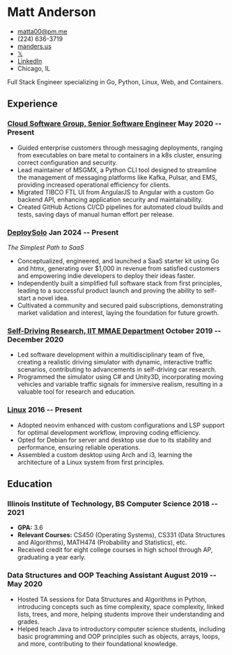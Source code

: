 # Matt Anderson

- <matta00@pm.me>
- (224) 636-3719
- [manders.us](https://www.manders.us/)
- [𝕏](https://x.com/mannders)
- [LinkedIn](https://www.linkedin.com/in/matthew-j-anderson)
- Chicago, IL

Full Stack Engineer specializing in Go, Python, Linux, Web, and Containers.

## Experience

### [Cloud Software Group, Senior Software Engineer](https://www.cloud.com/) <span>May 2020 -- Present</span>

- Guided enterprise customers through messaging deployments, ranging from executables on bare metal to containers in a k8s cluster, ensuring correct configuration and security.
- Lead maintainer of MSGMX, a Python CLI tool designed to streamline the management of messaging platforms like Kafka, Pulsar, and EMS, providing increased operational efficiency for clients.
- Migrated TIBCO FTL UI from AngularJS to Angular with a custom Go backend API, enhancing application security and maintainability.
- Created GitHub Actions CI/CD pipelines for automated cloud builds and tests, saving days of manual human effort per release.

### [DeploySolo](https://deploysolo.com) <span>Jan 2024 -- Present</span>

*The Simplest Path to SaaS*

- Conceptualized, engineered, and launched a SaaS starter kit using Go and htmx, generating over $1,000 in revenue from satisfied customers and empowering indie developers to deploy their ideas faster.
- Independently built a simplified full software stack from first principles, leading to a successful product launch and proving the ability to self-start a novel idea.
- Cultivated a community and secured paid subscriptions, demonstrating market validation and interest, laying the foundation for future growth.

### [Self-Driving Research, IIT MMAE Department](https://manders.us/project/driving-simulator) <span>October 2019 -- December 2020</span>

- Led software development within a multidisciplinary team of five, creating a realistic driving simulator with dynamic, interactive traffic scenarios, contributing to advancements in self-driving car research.
- Programmed the simulator using C# and Unity3D, incorporating moving vehicles and variable traffic signals for immersive realism, resulting in a valuable tool for research and education.

### [Linux](https://github.com/mannders00/dotfiles) <span>2016 -- Present</span>

- Adopted neovim enhanced with custom configurations and LSP support for optimal development workflow, improving coding efficiency.
- Opted for Debian for server and desktop use due to its stability and performance, ensuring reliable operations.
- Assembled a custom desktop using Arch and i3, learning the architecture of a Linux system from first principles.

## Education

### Illinois Institute of Technology, BS Computer Science <span>2018 -- 2021</span>

- **GPA:** 3.6
- **Relevant Courses:** CS450 (Operating Systems), CS331 (Data Structures and Algorithms), MATH474 (Probability and Statistics), etc.
- Received credit for eight college courses in high school through AP, graduating a year early.

### Data Structures and OOP Teaching Assistant <span>August 2019 -- May 2020</span>

- Hosted TA sessions for Data Structures and Algorithms in Python, introducing concepts such as time complexity, space complexity, linked lists, trees, and more, helping students improve their understanding and grades.
- Helped teach Java to introductory computer science students, including basic programming and OOP principles such as objects, arrays, loops, and more, contributing to their foundational knowledge.

